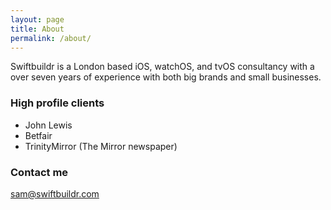 ```yaml
---
layout: page
title: About
permalink: /about/
---
```


Swiftbuildr is a London based iOS, watchOS, and tvOS consultancy with a over seven years of experience with both big brands and small businesses.

### High profile clients

- John Lewis
- Betfair
- TrinityMirror (The Mirror newspaper)

### Contact me

[sam@swiftbuildr.com](mailto:sam@swiftbuildr.com)
